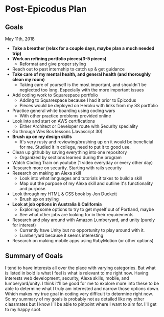 # Post-Epicodus Plan


## Goals
May 11th, 2018

* __Take a breather (relax for a couple days, maybe plan a much needed trip)__
* __Work on refining portfolio pieces(3-5 pieces)__
  * Reformat and give proper styling
* Reach out to past internship to catch up & get guidance
* __Take care of my mental health, and general health (and thoroughly clean my room)__
  * Taking care of yourself is the most important, and shouldn't be neglected too long. Especially with the more important issues
* Add coding work to Squarespace portfolio
  * Adding to Squarespace because I had it prior to Epicodus
  * Pieces would be deployed on Heroku with links from my SS portfolio
* Practice general white boarding using coding wars
  * With other practice problems provided online
* Look into and start on AWS certifications
  * Either Architect or Developer route with Security speciality
* Go through Wes Bos lessons (Javascript 30)
* __Brush up on my design skills__
  * It's very rusty and reviewing/brushing up on it would be beneficial for me. Studied it in college, need to put it to good use.
* Clean up github by saving everything into one repository
  * Organized by sections learned during the program
* Watch Coding Train on youtube (1 video everyday or every other day)
* Research more on security. Starting with rails security
* Research on making an Alexa skill
  * Look into what languages and tutorials it takes to build a skill
  * Map out the purpose of my Alexa skill and outline it's functionality and purpose.
* Look through my HTML & CSS book by Jon Duckett
  * Brush up on styling
* __Look at job options in Australia & California__
  * Exploring some options to try to get myself out of Portland, maybe
  * See what other jobs are looking for in their requirements
* Research and play around with Amazon Lumberyard, and unity (purely for interest)
  * Currently have Unity but no opportunity to play around with it.
  * Lumberyard because it seems interesting
* Research on making mobile apps using RubyMotion (or other options)

## Summary of Goals

I tend to have interests all over the place with varying categories. But what is listed in bold is what I feel is what is relevant to me right now. Having interests web development, security, Alexa skills, mobile, and lumberyard/unity. I think it'll be good for me to explore more into these to be able to determine what I truly am interested and narrow those options down. Which makes my true goal in coding very difficult to determine right now. So my summary of my goals is probably not as detailed like my other classmates but I know I'll be able to pinpoint where I want to aim for. I'll get to my happy spot.
